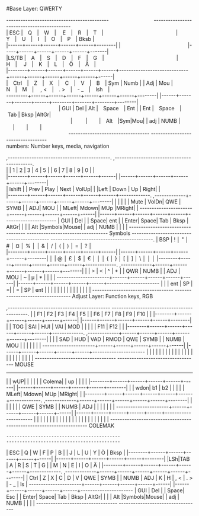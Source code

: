 


   #Base Layer: QWERTY
 
 -------------------------------------------&emsp;  &emsp;  &emsp; &emsp; &emsp; &emsp; &emsp;------------------------------------------- <br/>
  | ESC&nbsp;|&emsp;Q&emsp;|&emsp;W&emsp;| &emsp;E&emsp;|&emsp;R&emsp;|&emsp;T&emsp;|&emsp;  &emsp;  &emsp; &emsp; &emsp; &emsp; &emsp;&emsp;&emsp;&emsp;&emsp;&emsp;                          |&emsp;Y&emsp;|&emsp;U&emsp;|&emsp;I&emsp;|&emsp;O&emsp;|&emsp;P&emsp;|&nbsp;Bksb&nbsp;|<br/>
  |------+------+------+------+------+--------|&nbsp;|&nbsp;&emsp;  &emsp;  &emsp; &emsp; &emsp; &emsp; &emsp;&emsp;&emsp;&emsp;&emsp;|-----+------+------+------+------+-------| <br/>
 |LS/TB&nbsp;|&emsp;A&emsp;|&emsp;S&emsp;|&emsp;D&emsp;|&emsp;F&emsp;|&emsp;G&emsp;| &emsp;  &emsp;  &emsp;&emsp;&emsp;&emsp;&emsp;&emsp; &emsp; &emsp; &emsp; &emsp;|&emsp;H&emsp;| &emsp;J&emsp;|&emsp;K&emsp;|&emsp;L&emsp;|&emsp;Ö&emsp;|&emsp;Ä&emsp;| <br/>
  |--------+------+------+------+------+------+-----------------------------+------+------+------+------+------+------| <br/>
 |&emsp;Ctrl&emsp;|&emsp;Z&emsp;|&emsp;X&emsp;|&emsp;C&emsp;|&emsp;V&emsp;|&emsp;B&emsp;|&nbsp;Sym&nbsp;|&nbsp;Numb&nbsp;| |&nbsp;Adj&nbsp;|&nbsp;Mou&nbsp;|   &emsp;N&emsp;|&emsp;M&emsp;|&emsp; , <&emsp;|&emsp;. >&emsp;|&emsp;- _&emsp;|&emsp;lsh&emsp;| <br/>
   ---------+------+------+------+------+------+------+--------|   |------+-------+-------+------+--------+-------+--------+--------|<br/>
&emsp;&emsp;&emsp;&nbsp;&emsp;&emsp;&nbsp;&emsp;&emsp;&nbsp;&emsp;&emsp;&nbsp;|&nbsp;GUI&nbsp;|&nbsp;Del&nbsp;|&nbsp;Alt&nbsp;|&emsp;Space&emsp;|&nbsp;Ent&nbsp;| |&nbsp;Ent&nbsp;|&emsp;Space&emsp;| &nbsp;Tab&nbsp;|&nbsp;Bksp&nbsp;|AltGr| <br/>
&emsp;&emsp;&emsp;&emsp;&nbsp;&emsp;&nbsp;&emsp;&emsp;&nbsp;&emsp;&emsp;&nbsp;&emsp;&emsp;&nbsp;| &emsp;&nbsp;&emsp;|&emsp;&nbsp;&emsp;|&emsp;Alt&emsp;|Sym|Mou| | adj | NUMB |&emsp;&nbsp;&emsp;|&emsp;&nbsp;&emsp;|&emsp;&nbsp;&emsp;| <br/>
 &emsp;&emsp;&emsp;&emsp;&emsp;&emsp;&emsp;&emsp;&emsp;&emsp;&emsp;&emsp;----------------------------------    ----------------------------------  <br/>
  numbers: Number keys, media, navigation
 
 ,-------------------------------------------.                              ,-------------------------------------------. <br/>
  |        |   1  |  2   |  3   |  4   |  5   |                              |  6   |  7   |  8   |  9   |  0   |        | <br/>
  |--------+------+------+------+------+------|                              |------+------+------+------+------+--------| <br/>
  |   lshift   |      | Prev | Play | Next | VolUp|                          |      |Left | Down | Up   | Right|         | <br/>
  |--------+------+------+------+------+------+-------------.  ,-------------+------+------+------+------+------+--------|
  |        |      |      |      | Mute | VolDn| QWE |  SYMB |  | ADJ| MOU  |        | MLeft| Mdown| MUp  |MRight|        |
   ----------------------+------+------+------+------+------|  |------+------+------+------+------+---------------------- 
                         | GUI  | Del  |      | Space|  ent |  | Enter| Space| Tab  | Bksp | AltGr|
                         |      |      | Alt  |Symbols|Mouse|  | adj | NUMB |      |      |      |
                          ----------------------------------    ---------------------------------- 
 Symbols
   -------------------------------------------                                -------------------------------------------.
  |   BSP  |  !   │  "  │   #  │   ¤  │   %  │                               │  &   │    / │   (  │   )  │  =   │    ?   │    
  |--------+------+------+------+------+------|                              |------+------+------+------+------+--------|
  │        |    @ │  £   │   $  │   €  │      │                              │  {   │  }   │  [   │    ] │   \  │   │    │ 
  |--------+------+------+------+------+------+-------------.  ,-------------+------+------+------+------+------+--------|
  |        |    > |   <  |  ^  |  +    |      |  QWR | NUMB |  |  ADJ |  MOU |  ~   |  µ   |   *  |      |      |        |
   ----------------------+------+------+------+------+------|  |------+------+------+------+------+----------------------
                         |      |      |  ent |  SP   |  =|    |  =   |  SP  |   ent   |      |      |
                         |      |      |      |       |   |    |      |      |         |      |      |
                          ----------------------------------   ---------------------------------- 
  Adjust Layer: Function keys, RGB
 
  ,-------------------------------------------                                -------------------------------------------.
  |        | F1   |  F2  | F3   | F4   | F5   |                              | F6   | F7   |  F8  | F9   | F10  |        |
  |--------+------+------+------+------+------|                              |------+------+------+------+------+--------|
  |        | TOG  | SAI  | HUI  | VAI  | MOD  |                              |      |      |      | F11  | F12  |        |
  |--------+------+------+------+------+------+-------------.  ,-------------+------+------+------+------+------+--------|
  |        |      | SAD  | HUD  | VAD  | RMOD |  QWE | SYMB |  | NUMB |  MOU |      |      |      |      |      |        |
   ----------------------+------+------+------+------+------|  |------+------+------+------+------+---------------------- 
                         |      |      |      |      |      |  |      |      |      |      |      |
                         |      |      |      |      |      |  |      |      |      |      |      |
                          ----------------------------------    ----------------------------------
   MOUSE
  
   -------------------------------------------                                 ------------------------------------------- 
   |        |   wUP|      |      |      |      |                              |  Colema|    |  up  |      |      |        |
   |--------+------+------+------+------+------|                              |------+------+------+------+------+--------|
   |        |  wdon| b1   |  b2  |      |      |                              |      | MLeft| Mdown| MUp  |MRight|        |
   |--------+------+------+------+------+------+-------------.  ,-------------+------+------+------+------+------+--------|
   |        |      |      |      |      |        QWE | SYMB |  | NUMB |  ADJ |       |      |      |      |      |        |
   ----------------------+------+------+------+------+------|  |------+------+------+------+------+---------------------- 
                          |      |      |      |      |      |  |      |      |      |      |      |
                          |      |      |      |      |      |  |      |      |      |      |      |
                           ----------------------------------    ---------------------------------- 
  COLEMAK
  
    -------------------------------------------                                ------------------------------------------- 
   |  ESC   |   Q  |  W   |   F  |   P  |  B   |                              |   J  |   L  |   U  |   Y  |  Ö   |  Bksp  |
   |--------+------+------+------+------+------|                              |------+------+------+------+------+--------|
   |LSh|TAB |  A   |   R  |   S  |   T  |  G   |                              |   M  |   N  |  E   |   I  |  O   |   Ä    |
   |--------+------+------+------+------+------+-------------.  ,-------------+------+------+------+------+------+--------|
   |  Ctrl  |   Z  |   X  |   C  |   D  |  V   | QWE | SYMB |  | NUMB |  ADJ  |   K  |   H  | , < | . >   |  - _   |  ls  |
   ----------------------+------+------+------+------+------|  |------+------+------+------+------+---------------------- 
                        | GUI  | Del  |      | Space| Esc  |  | Enter| Space| Tab  | Bksp | AltGr|
                        |      |      | Alt  |Symbols|Mouse|  | adj | NUMB |      |      |      |
                         ----------------------------------    ----------------------------------
